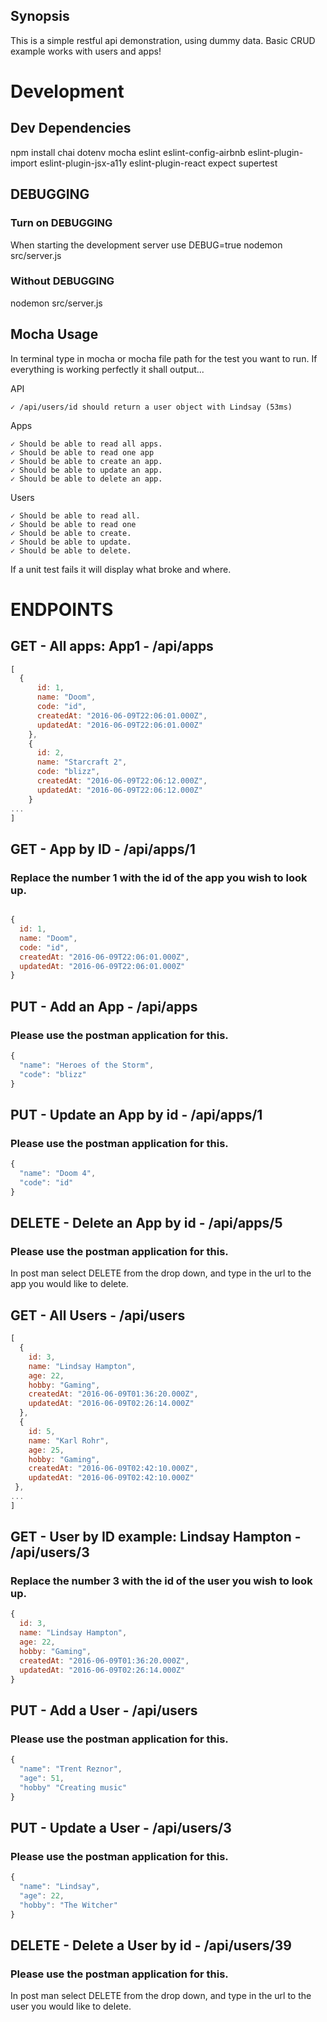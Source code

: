 ## Synopsis
This is a simple restful api demonstration, using dummy data. Basic CRUD example works with users and apps!

# Development

## Dev Dependencies
npm install chai dotenv mocha eslint eslint-config-airbnb eslint-plugin-import eslint-plugin-jsx-a11y eslint-plugin-react expect supertest

## DEBUGGING

### Turn on DEBUGGING
When starting the development server use DEBUG=true nodemon src/server.js

### Without DEBUGGING
nodemon src/server.js

## Mocha Usage
In terminal type in mocha or mocha file path for the test you want to run.
If everything is working perfectly it shall output...

  API

    ✓ /api/users/id should return a user object with Lindsay (53ms)

  Apps

    ✓ Should be able to read all apps.
    ✓ Should be able to read one app
    ✓ Should be able to create an app.
    ✓ Should be able to update an app.
    ✓ Should be able to delete an app.

  Users

    ✓ Should be able to read all.
    ✓ Should be able to read one
    ✓ Should be able to create.
    ✓ Should be able to update.
    ✓ Should be able to delete.

If a unit test fails it will display what broke and where.

# ENDPOINTS
## GET - All apps: App1 - /api/apps
``` javascript
[
  {
      id: 1,
      name: "Doom",
      code: "id",
      createdAt: "2016-06-09T22:06:01.000Z",
      updatedAt: "2016-06-09T22:06:01.000Z"
    },
    {
      id: 2,
      name: "Starcraft 2",
      code: "blizz",
      createdAt: "2016-06-09T22:06:12.000Z",
      updatedAt: "2016-06-09T22:06:12.000Z"
    }
...
]
```

## GET - App by ID - /api/apps/1
### Replace the number 1 with the id of the app you wish to look up.
``` javascript

{
  id: 1,
  name: "Doom",
  code: "id",
  createdAt: "2016-06-09T22:06:01.000Z",
  updatedAt: "2016-06-09T22:06:01.000Z"
}

```

## PUT - Add an App - /api/apps
### Please use the postman application for this.

``` javascript
{
  "name": "Heroes of the Storm",
  "code": "blizz"
}
```

## PUT - Update an App by id - /api/apps/1
### Please use the postman application for this.

``` javascript
{
  "name": "Doom 4",
  "code": "id"
}
```

## DELETE - Delete an App by id - /api/apps/5
### Please use the postman application for this.

In post man select DELETE from the drop down, and type in the url to the app you would like to delete.

## GET - All Users - /api/users
``` javascript
[
  {
    id: 3,
    name: "Lindsay Hampton",
    age: 22,
    hobby: "Gaming",
    createdAt: "2016-06-09T01:36:20.000Z",
    updatedAt: "2016-06-09T02:26:14.000Z"
  },
  {
    id: 5,
    name: "Karl Rohr",
    age: 25,
    hobby: "Gaming",
    createdAt: "2016-06-09T02:42:10.000Z",
    updatedAt: "2016-06-09T02:42:10.000Z"
 },
...
]
```

## GET - User by ID example: Lindsay Hampton - /api/users/3
### Replace the number 3 with the id of the user you wish to look up.

``` javascript
{
  id: 3,
  name: "Lindsay Hampton",
  age: 22,
  hobby: "Gaming",
  createdAt: "2016-06-09T01:36:20.000Z",
  updatedAt: "2016-06-09T02:26:14.000Z"
}
```

## PUT - Add a User - /api/users
### Please use the postman application for this.

``` javascript
{
  "name": "Trent Reznor",
  "age": 51,
  "hobby" "Creating music"
}
```

## PUT - Update a User - /api/users/3
### Please use the postman application for this.

``` javascript
{
  "name": "Lindsay",
  "age": 22,
  "hobby": "The Witcher"
}
```

## DELETE - Delete a User by id - /api/users/39
### Please use the postman application for this.

In post man select DELETE from the drop down, and type in the url to the user you would like to delete.

